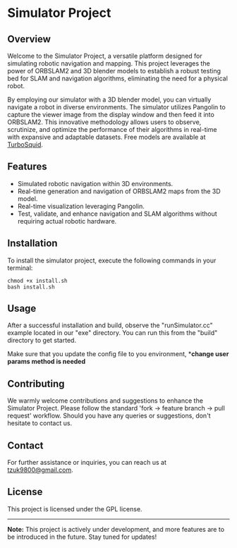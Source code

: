 # Simulator Project

## Overview

Welcome to the Simulator Project, a versatile platform designed for simulating robotic navigation and mapping. This project leverages the power of ORBSLAM2 and 3D blender models to establish a robust testing bed for SLAM and navigation algorithms, eliminating the need for a physical robot.

By employing our simulator with a 3D blender model, you can virtually navigate a robot in diverse environments. The simulator utilizes Pangolin to capture the viewer image from the display window and then feed it into ORBSLAM2. This innovative methodology allows users to observe, scrutinize, and optimize the performance of their algorithms in real-time with expansive and adaptable datasets. Free models are available at [TurboSquid](https://www.turbosquid.com/Search/3D-Models/free/interior/blend#).

## Features

- Simulated robotic navigation within 3D environments.
- Real-time generation and navigation of ORBSLAM2 maps from the 3D model.
- Real-time visualization leveraging Pangolin.
- Test, validate, and enhance navigation and SLAM algorithms without requiring actual robotic hardware.

## Installation

To install the simulator project, execute the following commands in your terminal:

```
chmod +x install.sh
bash install.sh
```

## Usage

After a successful installation and build, observe the "runSimulator.cc" example located in our "exe" directory. You can run this from the "build" directory to get started.

Make sure that you update the config file to you environment, ***change user params method is needed**

## Contributing

We warmly welcome contributions and suggestions to enhance the Simulator Project. Please follow the standard 'fork -> feature branch -> pull request' workflow. Should you have any queries or suggestions, don't hesitate to contact us.

## Contact

For further assistance or inquiries, you can reach us at [tzuk9800@gmail.com](mailto:tzuk9800@gmail.com).

## License

This project is licensed under the GPL license.

---

**Note:** This project is actively under development, and more features are to be introduced in the future. Stay tuned for updates!
